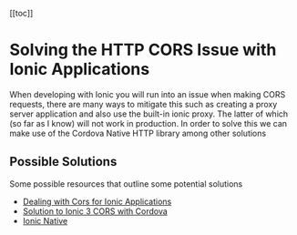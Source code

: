 [[toc]]

# Solving the HTTP CORS Issue with Ionic Applications

When developing with Ionic you will run into an issue when making CORS requests, there are many ways to mitigate this such as creating a proxy server application and also use the built-in ionic proxy. The latter of which (so far as I know) will not work in production. In order to solve this we can make use of the Cordova Native HTTP library among other solutions

## Possible Solutions 
Some possible resources that outline some potential solutions

- [Dealing with Cors for Ionic Applications](https://www.joshmorony.com/dealing-with-cors-cross-origin-resource-sharing-in-ionic-applications/)
- [Solution to Ionic 3 CORS with Cordova](https://hackernoon.com/a-practical-solution-for-cors-cross-origin-resource-sharing-issues-in-ionic-3-and-cordova-2112fc282664)
- [Ionic Native](https://ionicframework.com/docs/native/http/)